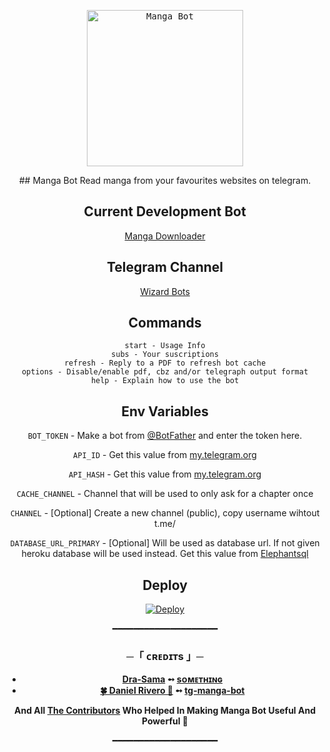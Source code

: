 <p align="center">
    <a href="https://github.com/Dra-Sama/mangabot">
        <kbd>
            <img width="250" src="https://telegra.ph/file/496644cbabaeb916e3616.png" alt="Manga Bot">
        </kbd>
    </a>
</p>

<p align="center">
<div align=center>
## Manga Bot
Read manga from your favourites websites on telegram.

## Current Development Bot
[Manga Downloader](https://t.me/Manga_Downloaderx_bot)

## Telegram Channel
[Wizard Bots](https://t.me/Wizard_Bots)

## Commands
```
start - Usage Info
subs - Your suscriptions
refresh - Reply to a PDF to refresh bot cache
options - Disable/enable pdf, cbz and/or telegraph output format
help - Explain how to use the bot
```


## Env Variables

`BOT_TOKEN` - Make a bot from [@BotFather](https://t.me/BotFather) and enter the token here.

`API_ID` - Get this value from [my.telegram.org](https://my.telegram.org/apps)

`API_HASH` - Get this value from [my.telegram.org](https://my.telegram.org/apps)

`CACHE_CHANNEL` - Channel that will be used to only ask for a chapter once

`CHANNEL` - [Optional] Create a new channel (public), copy username wihtout t.me/

`DATABASE_URL_PRIMARY` - [Optional] Will be used as database url. If not given heroku database will be used instead. Get this value from [Elephantsql](https://elephantsql.com/)


## Deploy
[![Deploy](https://www.herokucdn.com/deploy/button.svg)](https://heroku.com/deploy)

━━━━━━━━━━━━━━━━━━━━

<h3 align="center">
    ─「 ᴄʀᴇᴅɪᴛs 」─
</h3>

- <b>[Dra-Sama](https://github.com/Dra-sama)  ➻  [sᴏᴍᴇᴛʜɪɴɢ](https://github.com/Dra-sama/mangabot) </b>
- <b>[🍀 Daniel Rivero 🍅](https://github.com/driverog)  ➻  [tg-manga-bot](https://github.com/driverog/tg-manga-bot) </b>

<b>And All [The Contributors](https://github.com/Dra-sama/mangabot/graphs/contributors) Who Helped In Making Manga Bot Useful And Powerful 🖤 </b>

━━━━━━━━━━━━━━━━━━━━

